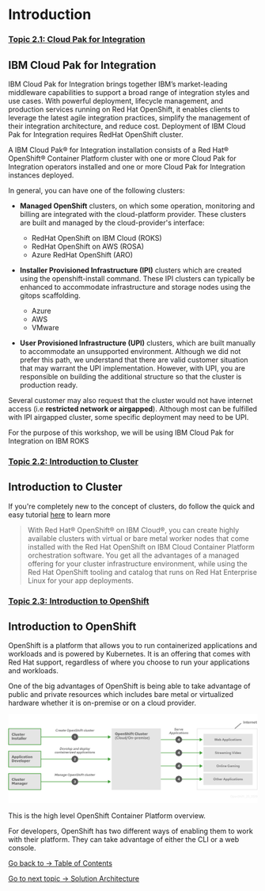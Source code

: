 # Introduction

### [Topic 2.1: Cloud Pak for Integration](README.md#ibm-cloud-pak-for-integration)

## IBM Cloud Pak for Integration

IBM Cloud Pak for Integration brings together IBM’s market-leading middleware capabilities to support a broad range of integration styles and use cases. With powerful deployment, lifecycle management, and production services running on Red Hat OpenShift, it enables clients to leverage the latest agile integration practices, simplify the management of their integration architecture, and reduce cost. Deployment of IBM Cloud Pak for Integration requires RedHat OpenShift cluster.

A IBM Cloud Pak® for Integration installation consists of a Red Hat® OpenShift® Container Platform cluster with one or more Cloud Pak for Integration operators installed and one or more Cloud Pak for Integration instances deployed.

In general, you can have one of the following clusters:

- **Managed OpenShift** clusters, on which some operation, monitoring and billing are integrated with the cloud-platform provider. These clusters are built and managed by the cloud-provider's interface:

    - RedHat OpenShift on IBM Cloud (ROKS)
    - RedHat OpenShift on AWS (ROSA)
    - Azure RedHat OpenShift (ARO)

- **Installer Provisioned Infrastructure (IPI)** clusters which are created using the openshift-install command. These IPI clusters can typically be enhanced to accommodate infrastructure and storage nodes using the gitops scaffolding.

    - Azure
    - AWS
    - VMware

- **User Provisioned Infrastructure (UPI)** clusters, which are built manually to accommodate an unsupported environment. Although we did not prefer this path, we understand that there are valid customer situation that may warrant the UPI implementation. However, with UPI, you are responsible on building the additional structure so that the cluster is production ready.

Several customer may also request that the cluster would not have internet access (i.e **restricted network or airgapped**). Although most can be fulfilled with IPI airgapped cluster, some specific deployment may need to be UPI.

For the purpose of this workshop, we will be using IBM Cloud Pak for Integration on IBM ROKS

### [Topic 2.2: Introduction to Cluster](README.md#introduction-to-cluster)

## Introduction to Cluster

If you're completely new to the concept of clusters, do follow the quick and easy tutorial [here](https://cloud.ibm.com/docs/openshift?topic=openshift-openshift_tutorial) to learn more
> With Red Hat® OpenShift® on IBM Cloud®, you can create highly available clusters with virtual or bare metal worker nodes that come installed with the Red Hat OpenShift on IBM Cloud Container Platform orchestration software. You get all the advantages of a managed offering for your cluster infrastructure environment, while using the Red Hat OpenShift tooling and catalog that runs on Red Hat Enterprise Linux for your app deployments.

### [Topic 2.3: Introduction to OpenShift](README.md#introduction-to-openshift)

## Introduction to OpenShift

OpenShift is a platform that allows you to run containerized applications and workloads and is powered by Kubernetes. It is an offering that comes with Red Hat support, regardless of where you choose to run your applications and workloads. 

One of the big advantages of OpenShift is being able to take advantage of public and private resources which includes bare metal or virtualized hardware whether it is on-premise or on a cloud provider. 

![Overview of OpenShift](img/openshift-overview.png)

This is the high level OpenShift Container Platform overview.

For developers, OpenShift has two different ways of enabling them to work with their platform. They can take advantage of either the CLI or a web console. 

[Go back to -> Table of Contents](../README.md)

[Go to next topic -> Solution Architecture](../Architecture/README.md)
